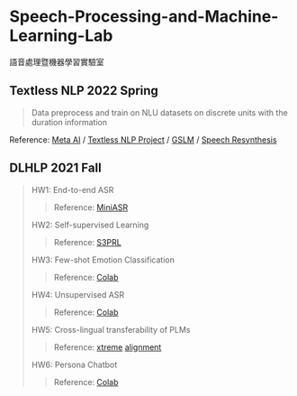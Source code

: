 # Speech-Processing-and-Machine-Learning-Lab
語音處理暨機器學習實驗室
## Textless NLP 2022 Spring
>Data preprocess and train on NLU datasets on discrete units with the duration information
>
Reference: [Meta AI](https://ai.facebook.com/blog/textless-nlp-generating-expressive-speech-from-raw-audio/) / 
[Textless NLP Project](https://speechbot.github.io/) / 
[GSLM](https://arxiv.org/pdf/2102.01192.pdf) / 
[Speech Resynthesis](https://arxiv.org/pdf/2104.00355.pdf)

## DLHLP 2021 Fall
>HW1: End-to-end ASR
>>Reference: [MiniASR](https://github.com/vectominist/MiniASR)
>>
>HW2: Self-supervised Learning
>>Reference: [S3PRL](https://github.com/s3prl/s3prl)
>>
>HW3: Few-shot Emotion Classification
>>Reference: [Colab](https://colab.research.google.com/drive/1ZJAajK5NmOmXiXGzDntVkQenGECoasGo?usp=sharing)
>>
>HW4: Unsupervised ASR
>>Reference: [Colab](https://colab.research.google.com/drive/15lFjIFxwtYVuF-SGVIRPaXrT-PkZuyg-?usp=sharing&fbclid=IwAR3vb_MUe1ja5SDJFn17lLXnkIlLotxn3FoPqR9WqQEuqwMr_dtW85H4XwE)
>>
>HW5: Cross-lingual transferability of PLMs
>>Reference: [xtreme](https://colab.research.google.com/drive/1yP7An2VG7JtECgJcKkk5EEcv64plzAFw?usp=sharing) [alignment](https://colab.research.google.com/drive/1K7OQDtgbhR7XNcHimkbayQRtwZvWAFsy?usp=sharing)
>>
>HW6: Persona Chatbot
>>Reference: [Colab](https://colab.research.google.com/drive/16-y2BToRAwwNpQLMBhfgLh2RozzkvsV5?usp=sharing)
